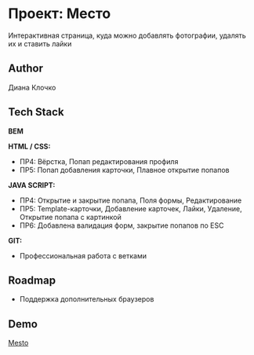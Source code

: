 # Проект: Место

Интерактивная страница, куда можно добавлять фотографии, удалять их и ставить лайки




## Author

Диана Клочко

## Tech Stack

**BEM** 

**HTML / CSS:** 

- ПР4: Вёрстка, Попап редактирования профиля
- ПР5: Попап добавления карточки, Плавное открытие попапов

**JAVA SCRIPT:** 

- ПР4: Открытие и закрытие попапа, Поля формы, Редактирование
- ПР5: Template-карточки, Добавление карточек, Лайки, Удаление, Открытие попапа с картинкой
- ПР6: Добавлена валидация форм, закрытие попапов по ESC
 
**GIT:** 

- Профессиональная работа с ветками
## Roadmap

- Поддержка дополнительных браузеров


## Demo

[Mesto](https://diana-msft.github.io/mesto/)
